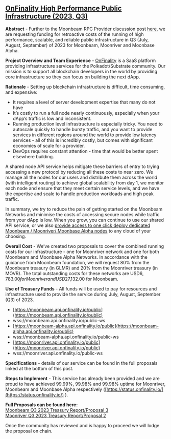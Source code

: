 ## [OnFinality High Performance Public Infrastructure (2023, Q3)](https://forum.moonbeam.network/t/proposal-mb18-mr13-onfinality-high-performance-public-infrastructure-2023-q3/1302)
**Abstract**  - Further to the Moonbeam RPC Provider discussion post  [here](https://forum.moonbeam.network/t/q2-q3-rpc-service-provider-treasury-proposals/1114/37), we are requesting funding for retroactive costs of the running of high performance, scalable, and reliable public infrastructure in Q3 (July, August, September) of 2023 for Moonbeam, Moonriver and Moonbase Alpha.

**Project Overview and Team Experience**  -  [OnFinality](https://onfinality.io/) is a SaaS platform providing infrastructure services for the Polkadot/Substrate community. Our mission is to support all blockchain developers in the world by providing core infrastructure so they can focus on building the next dApp.

**Rationale**  - Setting up blockchain infrastructure is difficult, time consuming, and expensive:

-   It requires a level of server development expertise that many do not have
-   It’s costly to run a full node nearly continuously, especially when your dApp’s traffic is low and inconsistent.
-   Running production level infrastructure is especially tricky. You need to autoscale quickly to handle bursty traffic, and you want to provide services in different regions around the world to provide low latency services - all of this is incredibly costly, but comes with significant economies of scale for a provider.
-   DevOps requires constant attention - time that would be better spent elsewhere building.

A shared node API service helps mitigate these barriers of entry to trying accessing a new protocol by reducing all these costs to near zero. We manage all the nodes for our users and distribute them across the world (with intelligent routing) to achieve global scalability from day 1, we monitor each node and ensure that they meet certain service levels, and we have the expertise and scale to handle production workloads and high peak traffic.

In summary, we try to reduce the pain of getting started on the Moonbeam Networks and minimise the costs of accessing secure nodes while traffic from your dApp is low. When you grow, you can continue to use our shared API service, or we also  [provide access to one click deploy dedicated Moonbeam / Moonriver/ Moonbase Alpha nodes](https://onfinality.io/networks)  to any cloud of your choosing.

**Overall Cost**  - We’ve created two proposals to cover the combined running costs for our infrastructure - one for Moonriver network and one for both Moonbeam and Moonbase Alpha Networks. In accordance with the guidance from Moonbeam foundation, we will request 80% from the Moonbeam treasury (in GLMR) and 20% from the Moonriver treasury (in MOVR). The total outstanding costs for these networks are USD$6,783.00 for Moonriver and USD$27,132.00 for Moonbeam.

**Use of Treasury Funds**  - All funds will be used to pay for resources and infrastructure used to provide the service during July, August, September (Q3) of 2023.

-   [https://moonbeam.api.onfinality.io/public](https://moonbeam.api.onfinality.io/public)
-   wss://moonbeam.api.onfinality.io/public-ws
-   [https://moonbeam-alpha.api.onfinality.io/public](https://moonbeam-alpha.api.onfinality.io/public)
-   wss://moonbeam-alpha.api.onfinality.io/public-ws
-   [https://moonriver.api.onfinality.io/public](https://moonriver.api.onfinality.io/public)
-   wss://moonriver.api.onfinality.io/public-ws

**Specifications**  - details of our service can be found in the full proposals linked at the bottom of this post.

**Steps to Implement**  - This service has already been provided and we are proud to have achieved 99.99%, 99.98% and 99.98% uptime for Moonriver, Moonbeam and Moonbase Alpha respectively ([https://status.onfinality.io/](https://status.onfinality.io/) ).

**Full Proposals can be found here:**  
[Moonbeam Q3 2023 Treasury Report/Proposal  3](https://docs.google.com/document/d/1xrx1nZWZRWS8kEX0aoUkZXin73vkgF1umEwvmovnqfg/edit?usp=sharing)  
[Moonriver Q3 2023 Treasury Report/Proposal  2](https://docs.google.com/document/d/1ojd3yED8wGExydGKl0KRFUA1YvFDGmUxyfSP_lERh4Q/edit?usp=sharing)

Once the community has reviewed and is happy to proceed we will lodge the proposal on chain.